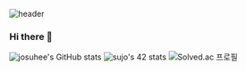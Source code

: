 ![header](https://capsule-render.vercel.app/api?type=waving&color=auto&height=300&section=header&text=josuhee&fontSize=90)
### Hi there 👋
![josuhee's GitHub stats](https://github-readme-stats.vercel.app/api?username=josuhee&show_icons=true&theme=radical)
![sujo's 42 stats](https://badge42.herokuapp.com/api/stats/sujo)
![Solved.ac 프로필](http://mazassumnida.wtf/api/v2/generate_badge?boj=josuhee)


<!--
**josuhee/josuhee** is a ✨ _special_ ✨ repository because its `README.md` (this file) appears on your GitHub profile.

Here are some ideas to get you started:

- 🔭 I’m currently working on ...
- 🌱 I’m currently learning ...
- 👯 I’m looking to collaborate on ...
- 🤔 I’m looking for help with ...
- 💬 Ask me about ...
- 📫 How to reach me: ...
- 😄 Pronouns: ...
- ⚡ Fun fact: ...
-->

